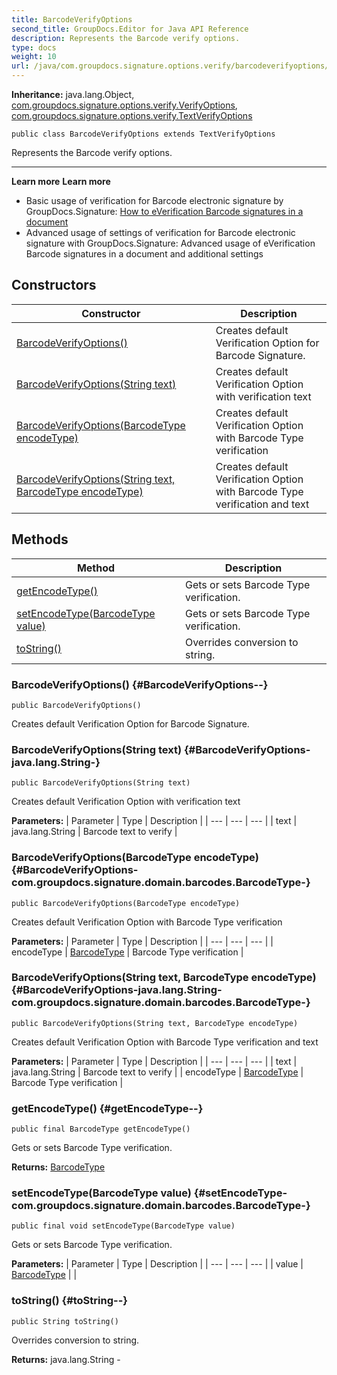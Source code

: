 ```yaml
---
title: BarcodeVerifyOptions
second_title: GroupDocs.Editor for Java API Reference
description: Represents the Barcode verify options.
type: docs
weight: 10
url: /java/com.groupdocs.signature.options.verify/barcodeverifyoptions/
---
```

**Inheritance:**
java.lang.Object, [com.groupdocs.signature.options.verify.VerifyOptions](../../com.groupdocs.signature.options.verify/verifyoptions), [com.groupdocs.signature.options.verify.TextVerifyOptions](../../com.groupdocs.signature.options.verify/textverifyoptions)
```
public class BarcodeVerifyOptions extends TextVerifyOptions
```

Represents the Barcode verify options.

--------------------

 **Learn more**  **Learn more**

 *  Basic usage of verification for Barcode electronic signature by GroupDocs.Signature: [How to eVerification Barcode signatures in a document ][How to eVerification Barcode signatures in a document]
 *  Advanced usage of settings of verification for Barcode electronic signature with GroupDocs.Signature: Advanced usage of eVerification Barcode signatures in a document and additional settings


[How to eVerification Barcode signatures in a document]: https://docs.groupdocs.com/signature/java/verify-barcode-signatures-in-the-document
## Constructors

| Constructor | Description |
| --- | --- |
| [BarcodeVerifyOptions()](#BarcodeVerifyOptions--) | Creates default Verification Option for Barcode Signature. |
| [BarcodeVerifyOptions(String text)](#BarcodeVerifyOptions-java.lang.String-) | Creates default Verification Option with verification text |
| [BarcodeVerifyOptions(BarcodeType encodeType)](#BarcodeVerifyOptions-com.groupdocs.signature.domain.barcodes.BarcodeType-) | Creates default Verification Option with Barcode Type verification |
| [BarcodeVerifyOptions(String text, BarcodeType encodeType)](#BarcodeVerifyOptions-java.lang.String-com.groupdocs.signature.domain.barcodes.BarcodeType-) | Creates default Verification Option with Barcode Type verification and text |
## Methods

| Method | Description |
| --- | --- |
| [getEncodeType()](#getEncodeType--) | Gets or sets Barcode Type verification. |
| [setEncodeType(BarcodeType value)](#setEncodeType-com.groupdocs.signature.domain.barcodes.BarcodeType-) | Gets or sets Barcode Type verification. |
| [toString()](#toString--) | Overrides conversion to string. |
### BarcodeVerifyOptions() {#BarcodeVerifyOptions--}
```
public BarcodeVerifyOptions()
```


Creates default Verification Option for Barcode Signature.

### BarcodeVerifyOptions(String text) {#BarcodeVerifyOptions-java.lang.String-}
```
public BarcodeVerifyOptions(String text)
```


Creates default Verification Option with verification text

**Parameters:**
| Parameter | Type | Description |
| --- | --- | --- |
| text | java.lang.String | Barcode text to verify |

### BarcodeVerifyOptions(BarcodeType encodeType) {#BarcodeVerifyOptions-com.groupdocs.signature.domain.barcodes.BarcodeType-}
```
public BarcodeVerifyOptions(BarcodeType encodeType)
```


Creates default Verification Option with Barcode Type verification

**Parameters:**
| Parameter | Type | Description |
| --- | --- | --- |
| encodeType | [BarcodeType](../../com.groupdocs.signature.domain.barcodes/barcodetype) | Barcode Type verification |

### BarcodeVerifyOptions(String text, BarcodeType encodeType) {#BarcodeVerifyOptions-java.lang.String-com.groupdocs.signature.domain.barcodes.BarcodeType-}
```
public BarcodeVerifyOptions(String text, BarcodeType encodeType)
```


Creates default Verification Option with Barcode Type verification and text

**Parameters:**
| Parameter | Type | Description |
| --- | --- | --- |
| text | java.lang.String | Barcode text to verify |
| encodeType | [BarcodeType](../../com.groupdocs.signature.domain.barcodes/barcodetype) | Barcode Type verification |

### getEncodeType() {#getEncodeType--}
```
public final BarcodeType getEncodeType()
```


Gets or sets Barcode Type verification.

**Returns:**
[BarcodeType](../../com.groupdocs.signature.domain.barcodes/barcodetype)
### setEncodeType(BarcodeType value) {#setEncodeType-com.groupdocs.signature.domain.barcodes.BarcodeType-}
```
public final void setEncodeType(BarcodeType value)
```


Gets or sets Barcode Type verification.

**Parameters:**
| Parameter | Type | Description |
| --- | --- | --- |
| value | [BarcodeType](../../com.groupdocs.signature.domain.barcodes/barcodetype) |  |

### toString() {#toString--}
```
public String toString()
```


Overrides conversion to string.

**Returns:**
java.lang.String - 
